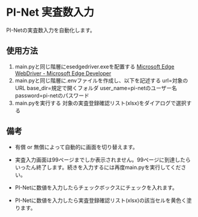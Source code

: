 # PI-Net 実査数入力

PI-Netの実査数入力を自動化します。



## 使用方法

1. main.pyと同じ階層にesedgedriver.exeを配置する
   [Microsoft Edge WebDriver - Microsoft Edge Developer](https://developer.microsoft.com/ja-jp/microsoft-edge/tools/webdriver/)
2. main.pyと同じ階層に.envファイルを作成し、以下を記述する
   url=対象のURL
   base_dir=規定で開くフォルダ
   user_name=pi-netのユーザー名
   password=pi-netのパスワード
3. main.pyを実行する
   対象の実査登録確認リスト(xlsx)をダイアログで選択する



## 備考

- 有償 or 無償によって自動的に画面を切り替えます。

- 実査入力画面は99ページまでしか表示されません。99ページに到達したらいったん終了します。続きを入力するには再度main.pyを実行してください。

- PI-Netに数値を入力したらチェックボックスにチェックを入れます。

- PI-Netに数値を入力したら実査登録確認リスト(xlsx)の該当セルを黄色く塗ります。

  
